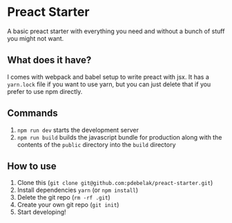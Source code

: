 Preact Starter
==============

A basic preact starter with everything you need and without a bunch of stuff
you might not want.

## What does it have?

I comes with webpack and babel setup to write preact with jsx. It has a
`yarn.lock` file if you want to use yarn, but you can just delete that if you
prefer to use npm directly.

## Commands

1. `npm run dev` starts the development server
2. `npm run build` builds the javascript bundle for production along with the
   contents of the `public` directory into the `build` directory

## How to use

1. Clone this (`git clone git@github.com:pdebelak/preact-starter.git`)
2. Install dependencies `yarn` (or `npm install`)
3. Delete the git repo (`rm -rf .git`)
4. Create your own git repo (`git init`)
5. Start developing!
